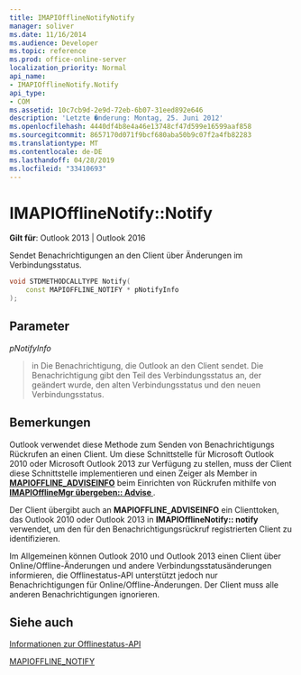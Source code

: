 ```yaml
---
title: IMAPIOfflineNotifyNotify
manager: soliver
ms.date: 11/16/2014
ms.audience: Developer
ms.topic: reference
ms.prod: office-online-server
localization_priority: Normal
api_name:
- IMAPIOfflineNotify.Notify
api_type:
- COM
ms.assetid: 10c7cb9d-2e9d-72eb-6b07-31eed892e646
description: 'Letzte �nderung: Montag, 25. Juni 2012'
ms.openlocfilehash: 4440df4b8e4a46e13748cf47d599e16599aaf858
ms.sourcegitcommit: 8657170d071f9bcf680aba50b9c07f2a4fb82283
ms.translationtype: MT
ms.contentlocale: de-DE
ms.lasthandoff: 04/28/2019
ms.locfileid: "33410693"
---
```

# <a name="imapiofflinenotifynotify"></a>IMAPIOfflineNotify::Notify

  
  
**Gilt für**: Outlook 2013 | Outlook 2016 
  
Sendet Benachrichtigungen an den Client über Änderungen im Verbindungsstatus.
  
```cpp
void STDMETHODCALLTYPE Notify(  
    const MAPIOFFLINE_NOTIFY * pNotifyInfo 
);
```

## <a name="parameters"></a>Parameter

 _pNotifyInfo_
  
> in Die Benachrichtigung, die Outlook an den Client sendet. Die Benachrichtigung gibt den Teil des Verbindungsstatus an, der geändert wurde, den alten Verbindungsstatus und den neuen Verbindungsstatus.
    
## <a name="remarks"></a>Bemerkungen

Outlook verwendet diese Methode zum Senden von Benachrichtigungs Rückrufen an einen Client. Um diese Schnittstelle für Microsoft Outlook 2010 oder Microsoft Outlook 2013 zur Verfügung zu stellen, muss der Client diese Schnittstelle implementieren und einen Zeiger als Member in **[MAPIOFFLINE_ADVISEINFO](mapioffline_adviseinfo.md)** beim Einrichten von Rückrufen mithilfe von **[IMAPIOfflineMgr übergeben:: Advise ](imapiofflinemgr-advise.md)**. 
  
Der Client übergibt auch an **MAPIOFFLINE_ADVISEINFO** ein Clienttoken, das Outlook 2010 oder Outlook 2013 in **IMAPIOfflineNotify:: notify** verwendet, um den für den Benachrichtigungsrückruf registrierten Client zu identifizieren. 
  
Im Allgemeinen können Outlook 2010 und Outlook 2013 einen Client über Online/Offline-Änderungen und andere Verbindungsstatusänderungen informieren, die Offlinestatus-API unterstützt jedoch nur Benachrichtigungen für Online/Offline-Änderungen. Der Client muss alle anderen Benachrichtigungen ignorieren.
  
## <a name="see-also"></a>Siehe auch



[Informationen zur Offlinestatus-API](about-the-offline-state-api.md)
  
[MAPIOFFLINE_NOTIFY](mapioffline_notify.md)

